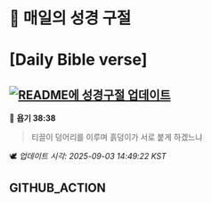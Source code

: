 # 🙏 매일의 성경 구절
# [Daily Bible verse]
## [![README에 성경구절 업데이트](https://github.com/DONGSUKA/first_test/actions/workflows/update-readme-bible.yml/badge.svg)](https://github.com/DONGSUKA/first_test/actions/workflows/update-readme-bible.yml)
<!-- START_BIBLE_VERSE -->
📖 **욥기 38:38**
> 티끌이 덩어리를 이루며 흙덩이가 서로 붙게 하겠느냐

🕊️ _업데이트 시각: 2025-09-03 14:49:22 KST_
  <!-- END_BIBLE_VERSE -->
## GITHUB_ACTION
